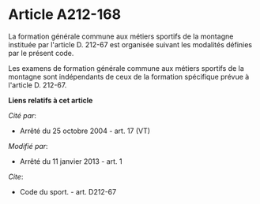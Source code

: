 # Article A212-168

La formation générale commune aux métiers sportifs de la montagne instituée par l'article D. 212-67 est organisée suivant les
modalités définies par le présent code. 

Les examens de formation générale commune aux métiers sportifs de la montagne sont indépendants de ceux de la formation
spécifique prévue à l'article D. 212-67.

**Liens relatifs à cet article**

_Cité par_:

  - Arrêté du 25 octobre 2004 - art. 17 (VT)

_Modifié par_:

  - Arrêté du 11 janvier 2013 - art. 1

_Cite_:

  - Code du sport. - art. D212-67
